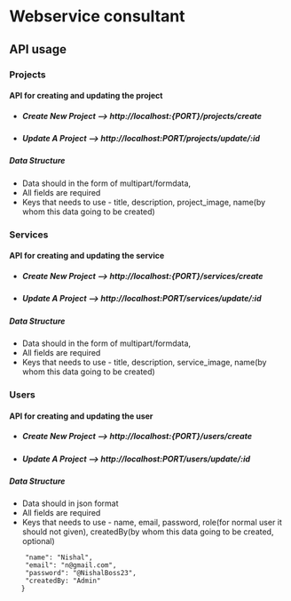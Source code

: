 # Webservice consultant

## API usage

### Projects

#### API for creating and updating the project

- ##### Create New Project --> http://localhost:{PORT}/projects/create
- ##### Update A Project --> http://localhost:PORT/projects/update/:id

##### Data Structure

- Data should in the form of multipart/formdata,
- All fields are required
- Keys that needs to use - title, description, project_image, name(by whom this data going to be created)

### Services

#### API for creating and updating the service

- ##### Create New Project --> http://localhost:{PORT}/services/create
- ##### Update A Project --> http://localhost:PORT/services/update/:id

##### Data Structure

- Data should in the form of multipart/formdata,
- All fields are required
- Keys that needs to use - title, description, service_image, name(by whom this data going to be created)

### Users

#### API for creating and updating the user

- ##### Create New Project --> http://localhost:{PORT}/users/create
- ##### Update A Project --> http://localhost:PORT/users/update/:id

##### Data Structure

- Data should in json format
- All fields are required
- Keys that needs to use - name, email, password, role(for normal user it should not given), createdBy(by whom this data going to be created, optional)

```{
    "name": "Nishal",
    "email": "n@gmail.com",
    "password": "@NishalBoss23",
    "createdBy: "Admin"
   }
```
